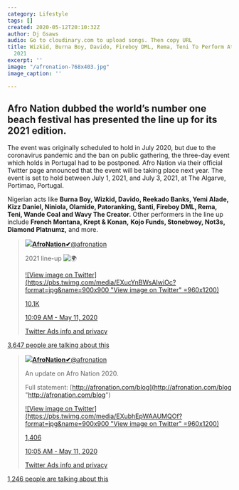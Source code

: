 ```yaml
---
category: Lifestyle
tags: []
created: 2020-05-12T20:10:32Z
author: Dj Gsaws
audio: Go to cloudinary.com to upload songs. Then copy URL
title: Wizkid, Burna Boy, Davido, Fireboy DML, Rema, Teni To Perform At Afro Nation
  2021
excerpt: ''
image: "/afronation-768x403.jpg"
image_caption: ''

---
```

## Afro Nation dubbed the world’s number one beach festival has presented the line up for its 2021 edition.

The event was originally scheduled to hold in July 2020, but due to the coronavirus pandemic and the ban on public gathering, the three-day event which holds in Portugal had to be postponed. Afro Nation via their official Twitter page announced that the event will be taking place next year. The event is set to hold between July 1, 2021, and July 3, 2021, at The Algarve, Portimao, Portugal.

Nigerian acts like **Burna Boy, Wizkid, Davido, Reekado Banks, Yemi Alade, Kizz Daniel, Niniola, Olamide, Patoranking, Santi, Fireboy DML, Rema, Teni, Wande Coal and Wavy The Creator.** Other performers in the line up include **French Montana, Krept & Konan,** **Kojo Funds, Stonebwoy, Not3s, Diamond Platnumz,** and more.

> [![](https://pbs.twimg.com/profile_images/1222126783321034753/S5_0RGuN_bigger.jpg)**AfroNation✔**@afronation](https://twitter.com/afronation)
>
> 2021 line-up ![🌍](https://abs.twimg.com/emoji/v2/72x72/1f30d.png "Earth globe europe-africa")
>
> [![View image on Twitter](https://pbs.twimg.com/media/EXucYnBWsAIwiOc?format=jpg&name=900x900 "View image on Twitter" =960x1200)](https://twitter.com/afronation/status/1259772590505287680/photo/1)
>
> [10.1K](https://twitter.com/intent/like?tweet_id=1259772590505287680 "Like")
>
> [10:09 AM - May 11, 2020](https://twitter.com/afronation/status/1259772590505287680)
>
> [Twitter Ads info and privacy](https://support.twitter.com/articles/20175256 "Twitter Ads info and privacy")

[3,647 people are talking about this](https://twitter.com/afronation/status/1259772590505287680 "View the conversation on Twitter")

> [![](https://pbs.twimg.com/profile_images/1222126783321034753/S5_0RGuN_bigger.jpg)**AfroNation✔**@afronation](https://twitter.com/afronation)
>
> An update on Afro Nation 2020.  
>   
> Full statement: [http://afronation.com/blog](http://afronation.com/blog "http://afronation.com/blog")
>
> [![View image on Twitter](https://pbs.twimg.com/media/EXubhEpWAAUMQOf?format=jpg&name=900x900 "View image on Twitter" =960x1200)](https://twitter.com/afronation/status/1259771528289366016/photo/1)
>
> [1,406](https://twitter.com/intent/like?tweet_id=1259771528289366016 "Like")
>
> [10:05 AM - May 11, 2020](https://twitter.com/afronation/status/1259771528289366016)
>
> [Twitter Ads info and privacy](https://support.twitter.com/articles/20175256 "Twitter Ads info and privacy")

[1,246 people are talking about this](https://twitter.com/afronation/status/1259771528289366016 "View the conversation on Twitter")